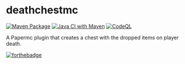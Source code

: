 # deathchestmc
[![Maven Package](https://github.com/blouflashdb/deathchestmc/actions/workflows/maven-publish.yml/badge.svg)](https://github.com/blouflashdb/deathchestmc/actions/workflows/maven-publish.yml)
[![Java CI with Maven](https://github.com/blouflashdb/deathchestmc/actions/workflows/maven.yml/badge.svg)](https://github.com/blouflashdb/deathchestmc/actions/workflows/maven.yml)
[![CodeQL](https://github.com/blouflashdb/deathchestmc/actions/workflows/codeql-analysis.yml/badge.svg)](https://github.com/blouflashdb/deathchestmc/actions/workflows/codeql-analysis.yml)

A Papermc plugin that creates a chest with the dropped items on player death.

[![forthebadge](https://forthebadge.com/images/badges/built-with-love.svg)](https://forthebadge.com)
